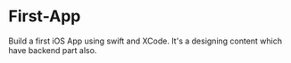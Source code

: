 # First-App
Build a first iOS App using swift and XCode. It's a designing content which have backend part also.
